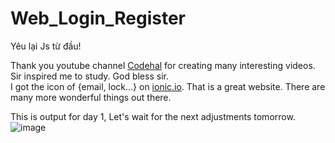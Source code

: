 # Web_Login_Register
Yêu lại Js từ đầu!

Thank you youtube channel [Codehal](https://www.youtube.com/@codehal) for creating many interesting videos. Sir inspired me to study. God bless sir.  
I got the icon of {email, lock...} on [ionic.io](https://ionic.io/ionicons). That is a great website. There are many more wonderful things out there.

This is output for day 1, Let's wait for the next adjustments tomorrow.
![image](https://github.com/dungnguyen-art/Web_Login_Register/assets/59666831/876d30d2-5deb-43f5-b60e-c311551c61ca)
